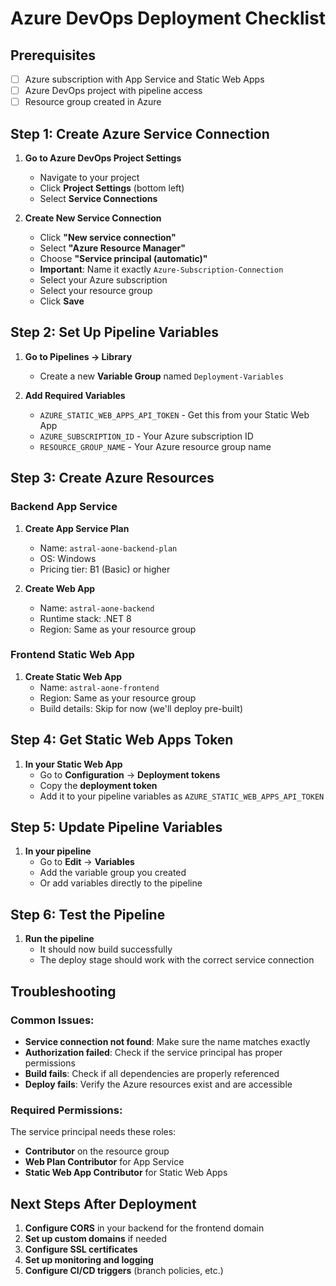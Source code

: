 # Azure DevOps Deployment Checklist

## Prerequisites
- [ ] Azure subscription with App Service and Static Web Apps
- [ ] Azure DevOps project with pipeline access
- [ ] Resource group created in Azure

## Step 1: Create Azure Service Connection

1. **Go to Azure DevOps Project Settings**
   - Navigate to your project
   - Click **Project Settings** (bottom left)
   - Select **Service Connections**

2. **Create New Service Connection**
   - Click **"New service connection"**
   - Select **"Azure Resource Manager"**
   - Choose **"Service principal (automatic)"**
   - **Important**: Name it exactly `Azure-Subscription-Connection`
   - Select your Azure subscription
   - Select your resource group
   - Click **Save**

## Step 2: Set Up Pipeline Variables

1. **Go to Pipelines → Library**
   - Create a new **Variable Group** named `Deployment-Variables`

2. **Add Required Variables**
   - `AZURE_STATIC_WEB_APPS_API_TOKEN` - Get this from your Static Web App
   - `AZURE_SUBSCRIPTION_ID` - Your Azure subscription ID
   - `RESOURCE_GROUP_NAME` - Your Azure resource group name

## Step 3: Create Azure Resources

### Backend App Service
1. **Create App Service Plan**
   - Name: `astral-aone-backend-plan`
   - OS: Windows
   - Pricing tier: B1 (Basic) or higher

2. **Create Web App**
   - Name: `astral-aone-backend`
   - Runtime stack: .NET 8
   - Region: Same as your resource group

### Frontend Static Web App
1. **Create Static Web App**
   - Name: `astral-aone-frontend`
   - Region: Same as your resource group
   - Build details: Skip for now (we'll deploy pre-built)

## Step 4: Get Static Web Apps Token

1. **In your Static Web App**
   - Go to **Configuration** → **Deployment tokens**
   - Copy the **deployment token**
   - Add it to your pipeline variables as `AZURE_STATIC_WEB_APPS_API_TOKEN`

## Step 5: Update Pipeline Variables

1. **In your pipeline**
   - Go to **Edit** → **Variables**
   - Add the variable group you created
   - Or add variables directly to the pipeline

## Step 6: Test the Pipeline

1. **Run the pipeline**
   - It should now build successfully
   - The deploy stage should work with the correct service connection

## Troubleshooting

### Common Issues:
- **Service connection not found**: Make sure the name matches exactly
- **Authorization failed**: Check if the service principal has proper permissions
- **Build fails**: Check if all dependencies are properly referenced
- **Deploy fails**: Verify the Azure resources exist and are accessible

### Required Permissions:
The service principal needs these roles:
- **Contributor** on the resource group
- **Web Plan Contributor** for App Service
- **Static Web App Contributor** for Static Web Apps

## Next Steps After Deployment

1. **Configure CORS** in your backend for the frontend domain
2. **Set up custom domains** if needed
3. **Configure SSL certificates**
4. **Set up monitoring and logging**
5. **Configure CI/CD triggers** (branch policies, etc.)
